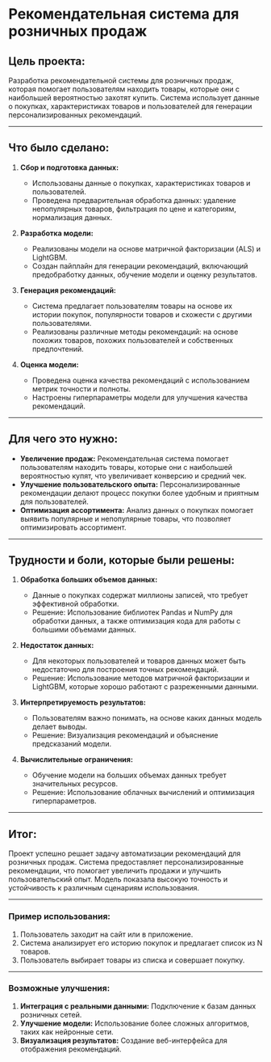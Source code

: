 # Рекомендательная система для розничных продаж

## Цель проекта:
Разработка рекомендательной системы для розничных продаж, которая помогает пользователям находить товары, которые они с наибольшей вероятностью захотят купить. Система использует данные о покупках, характеристиках товаров и пользователей для генерации персонализированных рекомендаций.

---

## Что было сделано:
1. **Сбор и подготовка данных:**
   - Использованы данные о покупках, характеристиках товаров и пользователей.
   - Проведена предварительная обработка данных: удаление непопулярных товаров, фильтрация по цене и категориям, нормализация данных.

2. **Разработка модели:**
   - Реализованы модели на основе матричной факторизации (ALS) и LightGBM.
   - Создан пайплайн для генерации рекомендаций, включающий предобработку данных, обучение модели и оценку результатов.

3. **Генерация рекомендаций:**
   - Система предлагает пользователям товары на основе их истории покупок, популярности товаров и схожести с другими пользователями.
   - Реализованы различные методы рекомендаций: на основе похожих товаров, похожих пользователей и собственных предпочтений.

4. **Оценка модели:**
   - Проведена оценка качества рекомендаций с использованием метрик точности и полноты.
   - Настроены гиперпараметры модели для улучшения качества рекомендаций.

---

## Для чего это нужно:
- **Увеличение продаж:** Рекомендательная система помогает пользователям находить товары, которые они с наибольшей вероятностью купят, что увеличивает конверсию и средний чек.
- **Улучшение пользовательского опыта:** Персонализированные рекомендации делают процесс покупки более удобным и приятным для пользователей.
- **Оптимизация ассортимента:** Анализ данных о покупках помогает выявить популярные и непопулярные товары, что позволяет оптимизировать ассортимент.

---

## Трудности и боли, которые были решены:
1. **Обработка больших объемов данных:**
   - Данные о покупках содержат миллионы записей, что требует эффективной обработки.
   - Решение: Использование библиотек Pandas и NumPy для обработки данных, а также оптимизация кода для работы с большими объемами данных.

2. **Недостаток данных:**
   - Для некоторых пользователей и товаров данных может быть недостаточно для построения точных рекомендаций.
   - Решение: Использование методов матричной факторизации и LightGBM, которые хорошо работают с разреженными данными.

3. **Интерпретируемость результатов:**
   - Пользователям важно понимать, на основе каких данных модель делает выводы.
   - Решение: Визуализация рекомендаций и объяснение предсказаний модели.

4. **Вычислительные ограничения:**
   - Обучение модели на больших объемах данных требует значительных ресурсов.
   - Решение: Использование облачных вычислений и оптимизация гиперпараметров.

---

## Итог:
Проект успешно решает задачу автоматизации рекомендаций для розничных продаж. Система предоставляет персонализированные рекомендации, что помогает увеличить продажи и улучшить пользовательский опыт. Модель показала высокую точность и устойчивость к различным сценариям использования.

---

### Пример использования:
1. Пользователь заходит на сайт или в приложение.
2. Система анализирует его историю покупок и предлагает список из N товаров.
3. Пользователь выбирает товары из списка и совершает покупку.

---

### Возможные улучшения:
1. **Интеграция с реальными данными:** Подключение к базам данных розничных сетей.
2. **Улучшение модели:** Использование более сложных алгоритмов, таких как нейронные сети.
3. **Визуализация результатов:** Создание веб-интерфейса для отображения рекомендаций.
